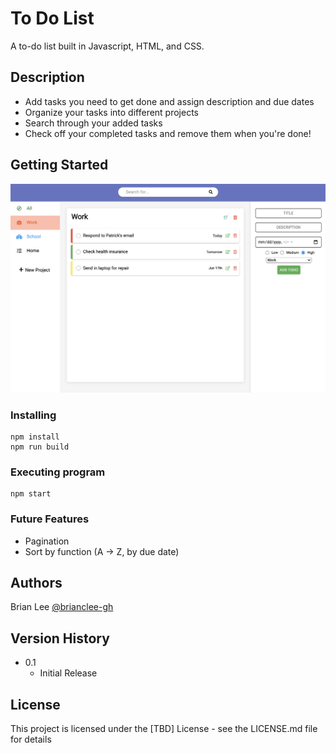 # To Do List
A to-do list built in Javascript, HTML, and CSS.

## Description

* Add tasks you need to get done and assign description and due dates
* Organize your tasks into different projects
* Search through your added tasks
* Check off your completed tasks and remove them when you're done!

## Getting Started

![Example](/example.png?raw=true "example screenshot")

### Installing

```
npm install
npm run build
```

### Executing program

```
npm start
```

### Future Features

* Pagination
* Sort by function (A -> Z, by due date)

## Authors

Brian Lee
[@brianclee-gh](https://github.com/brianclee-gh)

## Version History

* 0.1
    * Initial Release

## License

This project is licensed under the [TBD] License - see the LICENSE.md file for details